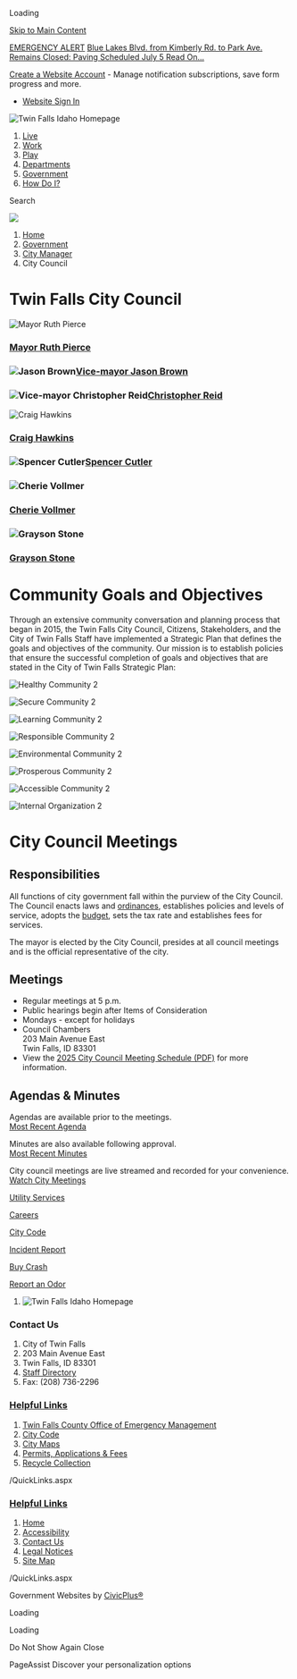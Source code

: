 Loading

[Skip to Main Content](https://www.tfid.org/133/City-Council/)

[EMERGENCY ALERT](https://www.tfid.org/AlertCenter.aspx) [Blue Lakes Blvd. from Kimberly Rd. to Park Ave. Remains Closed: Paving Scheduled July 5 Read On...](https://www.tfid.org/AlertCenter.aspx?AID=Blue-Lakes-Blvd-from-Kimberly-Rd-to-Park-33)

[Create a Website Account](https://www.tfid.org/MyAccount/ProfileCreate) - Manage notification subscriptions, save form progress and more.   

- [Website Sign In](https://www.tfid.org/MyAccount)

![Twin Falls Idaho Homepage](https://www.tfid.org/ImageRepository/Document?documentID=6609)

1. [Live](https://www.tfid.org/543/Live)
2. [Work](https://www.tfid.org/544/Work)
3. [Play](https://www.tfid.org/545/Play)
4. [Departments](https://www.tfid.org/135/Departments)
5. [Government](https://www.tfid.org/546/Government)
6. [How Do I?](https://www.tfid.org/547/How-Do-I)

Search

![](https://www.tfid.org/ImageRepository/Document?documentID=6608)

1. [Home](https://www.tfid.org)
2. [Government](https://www.tfid.org/546/Government)
3. [City Manager](https://www.tfid.org/528/City-Manager)
4. City Council

# Twin Falls City Council

![Mayor Ruth Pierce](https://www.tfid.org/ImageRepository/Document?documentId=5620)

### [Mayor Ruth Pierce](mailto:rpierce@tfid.org)

### ![Jason Brown](https://www.tfid.org/ImageRepository/Document?documentId=5616)[Vice-mayor Jason Brown](mailto:jbrown@tfid.org)

### ![Vice-mayor Christopher Reid](https://www.tfid.org/ImageRepository/Document?documentId=5614)[Christopher Reid](mailto:creid@tfid.org)

![Craig Hawkins](https://www.tfid.org/ImageRepository/Document?documentId=5615)

### [Craig Hawkins](mailto:chawkins@tfid.org)

### ![Spencer Cutler](https://www.tfid.org/ImageRepository/Document?documentId=5617)[Spencer Cutler](mailto:scutler@tfid.org)

### ![Cherie Vollmer](https://www.tfid.org/ImageRepository/Document?documentId=6850)

### [Cherie Vollmer](mailto:cvollmer@tfid.org)

### ![Grayson Stone](https://www.tfid.org/ImageRepository/Document?documentId=6849)

### [Grayson Stone](mailto:gstone@tfid.org)

# Community Goals and Objectives

Through an extensive community conversation and planning process that began in 2015, the Twin Falls City Council, Citizens, Stakeholders, and the City of Twin Falls Staff have implemented a Strategic Plan that defines the goals and objectives of the community. Our mission is to establish policies that ensure the successful completion of goals and objectives that are stated in the City of Twin Falls Strategic Plan:

![Healthy Community 2](https://www.tfid.org/ImageRepository/Document?documentID=3133 "Healthy Community 2")

![Secure Community 2](https://www.tfid.org/ImageRepository/Document?documentID=3131 "Secure Community 2")

![Learning Community 2](https://www.tfid.org/ImageRepository/Document?documentID=3136 "Learning Community 2")

![Responsible Community 2](https://www.tfid.org/ImageRepository/Document?documentID=3129 "Responsible Community 2")

![Environmental Community 2](https://www.tfid.org/ImageRepository/Document?documentID=3124 "Environmental Community 2")

![Prosperous Community 2](https://www.tfid.org/ImageRepository/Document?documentID=3127 "Prosperous Community 2")

![Accessible Community 2](https://www.tfid.org/ImageRepository/Document?documentID=3122 "Accessible Community 2")

![Internal Organization 2](https://www.tfid.org/ImageRepository/Document?documentID=3132 "Internal Organization 2")

# City Council Meetings

## Responsibilities

All functions of city government fall within the purview of the City Council. The Council enacts laws and [ordinances](https://codelibrary.amlegal.com/codes/twinfallsid/latest/overview "ordinances"), establishes policies and levels of service, adopts the [budget](https://www.tfid.org/index.aspx?nid=161 "budget"), sets the tax rate and establishes fees for services.

The mayor is elected by the City Council, presides at all council meetings and is the official representative of the city.

## Meetings

- Regular meetings at 5 p.m.
- Public hearings begin after Items of Consideration
- Mondays - except for holidays
- Council Chambers  
  203 Main Avenue East  
  Twin Falls, ID 83301
- View the [2025 City Council Meeting Schedule (PDF)](https://www.tfid.org/DocumentCenter/View/4937/2021--Schedule---City-Council-Final) for more information.

## Agendas &amp; Minutes

Agendas are available prior to the meetings.  
[Most Recent Agenda](https://www.tfid.org/index.aspx?NID=514&Type=Recent "Most Recent Agenda")

Minutes are also available following approval.  
[Most Recent Minutes](https://www.tfid.org/index.aspx?NID=514&Type=Recent "Most Recent Minutes")

City council meetings are live streamed and recorded for your convenience.  
[Watch City Meetings](https://id-twinfalls3.civicplus.com/514/Agendas-Minutes-Videos)

[Utility Services](https://www.tfid.org/190)

[Careers](https://www.tfid.org/Jobs.aspx)

[City Code](https://codelibrary.amlegal.com/codes/twinfallsid/latest/overview)

[Incident Report](https://twinfallspdid.policetocitizen.com/Home)

[Buy Crash](https://buycrash.lexisnexisrisk.com/ui/report/search?state=ID&jurisdiction=Twin%20Falls%20Police%20Department)

[Report an Odor](https://www.tfid.org/formcenter/city-administration-2/report-an-odor-in-the-city-of-twin-falls-48)

1. ![Twin Falls Idaho Homepage](https://www.tfid.org/ImageRepository/Document?documentId=6631)

### Contact Us

1. City of Twin Falls
2. 203 Main Avenue East
3. Twin Falls, ID 83301
4. [Staff Directory](https://www.tfid.org/directory.aspx)
5. Fax: (208) 736-2296

### [Helpful Links](https://www.tfid.org/QuickLinks.aspx?CID=21)

1. [Twin Falls County Office of Emergency Management](https://twinfallscounty.org/des)
2. [City Code](https://codelibrary.amlegal.com/codes/twinfallsid/latest/overview)
3. [City Maps](https://www.tfid.org/583/Maps-of-Twin-Falls)
4. [Permits, Applications &amp; Fees](https://www.tfid.org/439/Permit-Page)
5. [Recycle Collection](https://www.tfid.org/193/Recycling-Collection)

/QuickLinks.aspx

### [Helpful Links](https://www.tfid.org/QuickLinks.aspx?CID=23)

1. [Home](https://www.tfid.org)
2. [Accessibility](https://www.tfid.org/accessibility)
3. [Contact Us](https://www.tfid.org/directory)
4. [Legal Notices](https://www.tfid.org/372/Social-Media-Site-User-Policies)
5. [Site Map](https://www.tfid.org/SiteMap)

/QuickLinks.aspx

Government Websites by [CivicPlus®](https://connect.civicplus.com/referral)

Loading

Loading

Do Not Show Again Close

PageAssist Discover your personalization options